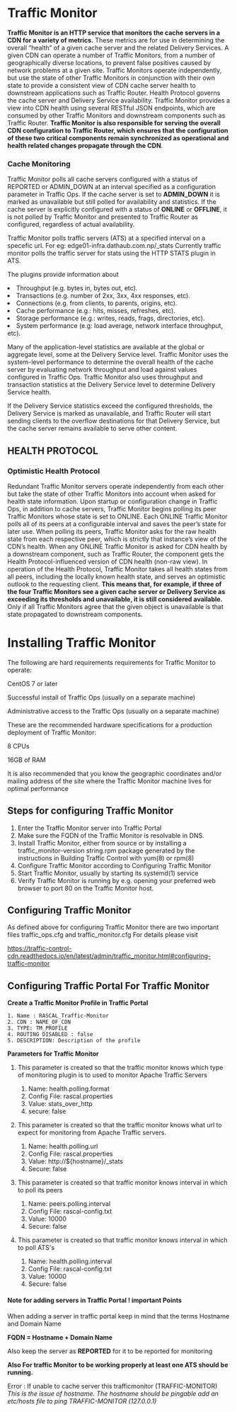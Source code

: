 # Traffic Monitor

**Traffic Monitor is an HTTP service that monitors the cache servers in a CDN for a variety of metrics.** These metrics are for use in determining the overall “health” of a given cache server and the related Delivery Services. A given CDN can operate a number of Traffic Monitors, from a number of geographically diverse locations, to prevent false positives caused by network problems at a given site. Traffic Monitors operate independently, but use the state of other Traffic Monitors in conjunction with their own state to provide a consistent view of CDN cache server health to downstream applications such as Traffic Router. Health Protocol governs the cache server and Delivery Service availability. Traffic Monitor provides a view into CDN health using several RESTful JSON endpoints, which are consumed by other Traffic Monitors and downstream components such as Traffic Router. **Traffic Monitor is also responsible for serving the overall CDN configuration to Traffic Router, which ensures that the configuration of these two critical components remain synchronized as operational and health related changes propagate through the CDN**.

### Cache Monitoring

Traffic Monitor polls all cache servers configured with a status of REPORTED or ADMIN_DOWN at an interval specified as a configuration parameter in Traffic Ops. 
If the cache server is set to **ADMIN_DOWN** it is marked as unavailable but still polled for availability and statistics. If the cache server is explicitly configured with a status of **ONLINE** or **OFFLINE**, it is not polled by Traffic Monitor and presented to Traffic Router as configured, regardless of actual availability. 

Traffic Monitor polls traffic servers (ATS) at a specified interval on a specefic url. 
For eg: edge01-infra.dathaub.com.np/_stats
Currently traffic monitor polls the traffic server for stats using the HTTP STATS plugin in ATS.

The plugins provide information about
<li>Throughput (e.g. bytes in, bytes out, etc).</li>

<li>Transactions (e.g. number of 2xx, 3xx, 4xx responses, etc).</li>

<li>Connections (e.g. from clients, to parents, origins, etc).</li>

<li>Cache performance (e.g.: hits, misses, refreshes, etc).</li>

<li>Storage performance (e.g.: writes, reads, frags, directories, etc).</li>

<li>System performance (e.g: load average, network interface throughput, etc).</li>
</ol>

Many of the application-level statistics are available at the global or aggregate level, some at the Delivery Service level. Traffic Monitor uses the system-level performance to determine the overall health of the cache server by evaluating network throughput and load against values configured in Traffic Ops. Traffic Monitor also uses throughput and transaction statistics at the Delivery Service level to determine Delivery Service health. 

 If the Delivery Service statistics exceed the configured thresholds, the Delivery Service is marked as unavailable, and Traffic Router will start sending clients to the overflow destinations for that Delivery Service, but the cache server remains available to serve other content.

## HEALTH PROTOCOL

### Optimistic Health Protocol
Redundant Traffic Monitor servers operate independently from each other but take the state of other Traffic Monitors into account when asked for health state information. 
Upon startup or configuration change in Traffic Ops, in addition to cache servers, Traffic Monitor begins polling its peer Traffic Monitors whose state is set to ONLINE. Each ONLINE Traffic Monitor polls all of its peers at a configurable interval and saves the peer’s state for later use. When polling its peers, Traffic Monitor asks for the raw health state from each respective peer, which is strictly that instance’s view of the CDN’s health. When any ONLINE Traffic Monitor is asked for CDN health by a downstream component, such as Traffic Router, the component gets the Health Protocol-influenced version of CDN health (non-raw view). 
In operation of the Health Protocol, Traffic Monitor takes all health states from all peers, including the locally known health state, and serves an optimistic outlook to the requesting client. **This means that, for example, if three of the four Traffic Monitors see a given cache server or Delivery Service as exceeding its thresholds and unavailable, it is still considered available.** Only if all Traffic Monitors agree that the given object is unavailable is that state propagated to downstream components. 


# Installing Traffic Monitor

The following are hard requirements requirements for Traffic Monitor to operate:

CentOS 7 or later

Successful install of Traffic Ops (usually on a separate machine)

Administrative access to the Traffic Ops (usually on a separate machine)

These are the recommended hardware specifications for a production deployment of Traffic Monitor:

8 CPUs

16GB of RAM

It is also recommended that you know the geographic coordinates and/or mailing address of the site where the Traffic Monitor machine lives for optimal performance

## Steps for configuring Traffic Monitor
<ol>
<li>Enter the Traffic Monitor server into Traffic Portal</li>

<li>Make sure the FQDN of the Traffic Monitor is resolvable in DNS.</li>
<li>Install Traffic Monitor, either from source or by installing a traffic_monitor-version string.rpm package generated by the instructions in Building Traffic Control with yum(8) or rpm(8)</li>
<li>Configure Traffic Monitor according to Configuring Traffic Monitor</li>
<li>Start Traffic Monitor, usually by starting its systemd(1) service</li>
<li>Verify Traffic Monitor is running by e.g. opening your preferred web browser to port 80 on the Traffic Monitor host.</li>
</ol>


## Configuring Traffic Monitor

As defined above for configuring Traffic Monitor there are two important files
traffic_ops.cfg and traffic_monitor.cfg
For details please visit 

https://traffic-control-cdn.readthedocs.io/en/latest/admin/traffic_monitor.html#configuring-traffic-monitor


## Configuring Traffic Portal For Traffic Monitor

**Create a Traffic Monitor Profile in Traffic Portal**

    1. Name : RASCAL_Traffic-Monitor
    2. CDN : NAME_OF_CDN
    3. TYPE: TM_PROFILE
    4. ROUTING DISABLED : false
    5. DESCRIPTION: Description of the profile


**Parameters for Traffic Monitor**


1. This parameter is created so that the traffic monitor knows which type of monitoring plugin is to used to monitor Apache Traffic Servers

    1. Name: health.polling.format
    2. Config File: rascal.properties
    3. Value: stats_over_http
    4. secure: false

2. This parameter is created so that the traffic monitor knows what url to expect for monitoring from Apache Traffic servers.
    1. Name: health.polling.url
    2. Config File: rascal.properties
    3. Value: http://${hostname}/_stats
    4. Secure: false

3. This parameter is created so that traffic monitor knows interval in which to poll its peers
    1. Name: peers.polling.interval
    2. Config File: rascal-config.txt
    3. Value: 10000
    4. Secure: false

4. This parameter is created so that traffic monitor knows interval in which to poll ATS's
    1. Name: health.polling.interval
    2. Config File: rascal-config.txt
    3. Value: 10000
    4. Secure: false


#### Note for adding servers in Traffic Portal ! important Points
When adding a server in traffic portal keep in mind that the terms
Hostname and Domain Name

**FQDN = Hostname + Domain Name**

Also keep the server as **REPORTED** for it to be reported for monitoring

**Also For traffic Monitor to be working properly at least one ATS should be running.**

Error : If unable to cache server this trafficmonitor (TRAFFIC-MONITOR)
*This is the issue of hostname. The hostname should be pingable  add an etc/hosts file to ping 
TRAFFIC-MONITOR (127.0.0.1)*


